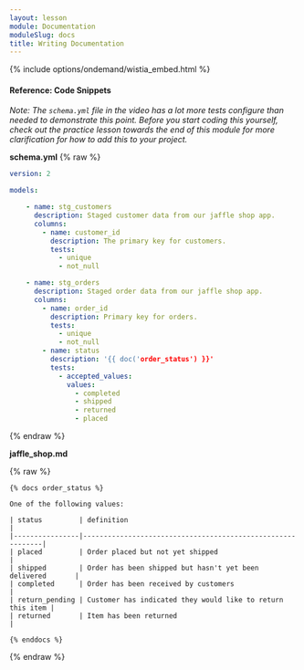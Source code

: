 ```yaml
---
layout: lesson
module: Documentation
moduleSlug: docs
title: Writing Documentation
---
```


{% include options/ondemand/wistia_embed.html %}

#### Reference: Code Snippets

*Note: The `schema.yml` file in the video has a lot more tests configure than needed to demonstrate this point.  Before you start coding this yourself, check out the practice lesson towards the end of this module for more clarification for how to add this to your project.*


**schema.yml**
{% raw %}
```yml
version: 2

models:

    - name: stg_customers
      description: Staged customer data from our jaffle shop app.
      columns: 
        - name: customer_id
          description: The primary key for customers.
          tests:
            - unique
            - not_null

    - name: stg_orders
      description: Staged order data from our jaffle shop app.
      columns: 
        - name: order_id
          description: Primary key for orders.
          tests:
            - unique
            - not_null
        - name: status
          description: '{{ doc('order_status') }}'
          tests:
            - accepted_values:
              values:
                - completed
                - shipped
                - returned
                - placed
```
{% endraw %}

**jaffle_shop.md**



{% raw %}
```
{% docs order_status %}

One of the following values: 

| status         | definition                                                 |
|----------------|------------------------------------------------------------|
| placed         | Order placed but not yet shipped                           |
| shipped        | Order has been shipped but hasn't yet been delivered       |
| completed      | Order has been received by customers                       |
| return_pending | Customer has indicated they would like to return this item |
| returned       | Item has been returned                                     |

{% enddocs %}
```
{% endraw %}